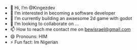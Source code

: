 - 👋 Hi, I’m @Kingezdev
- 👀 I’m interested in becoming a software developer 
- 🌱 I’m currently building an awaesome 2d game with godot
- 💞️ I’m looking to collaborate on ...
- 📫 How to reach me contact me on bewisrael@gmail.com 
- 😄 Pronouns: HIM
- ⚡ Fun fact: Im Nigerian

<!---
Kingezdev/Kingezdev is a ✨ special ✨ repository because its `README.md` (this file) appears on your GitHub profile.
You can click the Preview link to take a look at your changes.
--->
